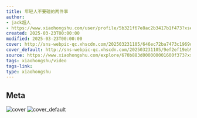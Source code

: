 ```yaml
---
title: 年轻人不要碰的两件事
author:
- jack超人
- https://www.xiaohongshu.com/user/profile/5b321f67e8ac2b3417b1f473?xsec_token=undefined
created: 2025-03-23T00:00:00
modified: 2025-03-23T00:00:00
cover: http://sns-webpic-qc.xhscdn.com/202503231105/646ec72ba7473c1969d81d3bb273edc8/1040g008318suk0lt44004a6jl8fmft3j7sc8sk8!nc_n_webp_prv_1
cover_default: http://sns-webpic-qc.xhscdn.com/202503231105/9ef2ef19eb99d3056d94f1aa2e5c405d/1040g008318suk0lt44004a6jl8fmft3j7sc8sk8!nc_n_webp_mw_1
source: https://www.xiaohongshu.com/explore/670b883d000000001600f373?xsec_token=AB67SPwwVXrwkWTKQv1dHhfPjXlDj9FOJk5ci9qOOwS6Y=
tags: xiaohongshu/video
tags-link:
type: xiaohongshu
---
```


## Meta

![cover](http://sns-webpic-qc.xhscdn.com/202503231105/646ec72ba7473c1969d81d3bb273edc8/1040g008318suk0lt44004a6jl8fmft3j7sc8sk8!nc_n_webp_prv_1)
![cover_default](http://sns-webpic-qc.xhscdn.com/202503231105/9ef2ef19eb99d3056d94f1aa2e5c405d/1040g008318suk0lt44004a6jl8fmft3j7sc8sk8!nc_n_webp_mw_1)

